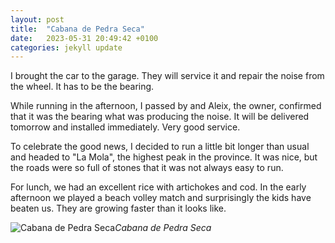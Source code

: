 ```yaml
---
layout: post
title:  "Cabana de Pedra Seca"
date:   2023-05-31 20:49:42 +0100
categories: jekyll update
---
```


I brought the car to the garage. They will service it and repair the noise from the wheel. It has to be the bearing.  

While running in the afternoon, I passed by and Aleix, the owner, confirmed that it was the bearing what was producing the noise. It will be delivered tomorrow and installed immediately. Very good service.  

To celebrate the good news, I decided to run a little bit longer than usual and headed to "La Mola", the highest peak in the province.  It was nice, but the roads were so full of stones that it was not always easy to run.  

For lunch, we had an excellent rice with artichokes and cod. In the early afternoon we played a beach volley match and surprisingly the kids have beaten us. They are growing faster than it looks like. 


![Cabana de Pedra Seca](https://lh3.googleusercontent.com/pw/AJFCJaX3jwAMicSrol2O_MEyEWDjJAKQRO7x64Mev8BzBbCqrNCkbrNrJU8vlL1rsVcA0sWcNVvVbVBotLvHAKyUk35S3jH7GtOoj6HsWuZHtTbX4_FQ6dg=w2400)*Cabana de Pedra Seca*&nbsp;



[jekyll-docs]: https://jekyllrb.com/docs/home
[jekyll-gh]:   https://github.com/jekyll/jekyll
[jekyll-talk]: https://talk.jekyllrb.com/


